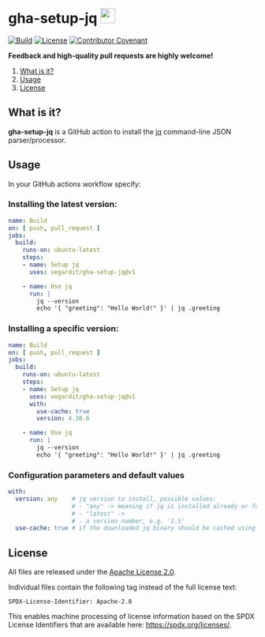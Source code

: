 # gha-setup-jq <a href="https://github.com/vegardit/gha-setup-jq/" title="GitHub Repo"><img height="30" src="https://raw.githubusercontent.com/simple-icons/simple-icons/develop/icons/github.svg?sanitize=true"></a>

[![Build](https://github.com/vegardit/gha-setup-jq/actions/workflows/build.yml/badge.svg)](https://github.com/vegardit/gha-setup-jq/actions/workflows/build.yml)
[![License](https://img.shields.io/github/license/vegardit/gha-setup-jq.svg?label=license)](#license)
[![Contributor Covenant](https://img.shields.io/badge/Contributor%20Covenant-v2.0%20adopted-ff69b4.svg)](CODE_OF_CONDUCT.md)


**Feedback and high-quality pull requests are highly welcome!**

1. [What is it?](#what-is-it)
1. [Usage](#github_action)
1. [License](#license)


## <a name="what-is-it"></a>What is it?

**gha-setup-jq** is a GitHub action to install the [jq](https://github.com/stedolan/jq) command-line JSON parser/processor.


## <a name="github_action"></a>Usage

In your GitHub actions workflow specify:

### Installing the latest version:

```yaml
name: Build
on: [ push, pull_request ]
jobs:
  build:
    runs-on: ubuntu-latest
    steps:
    - name: Setup jq
      uses: vegardit/gha-setup-jq@v1

    - name: Use jq
      run: |
        jq --version
        echo '{ "greeting": "Hello World!" }' | jq .greeting
```

### Installing a specific version:

```yaml
name: Build
on: [ push, pull_request ]
jobs:
  build:
    runs-on: ubuntu-latest
    steps:
    - name: Setup jq
      uses: vegardit/gha-setup-jq@v1
      with:
        use-cache: true
        version: 4.30.6

    - name: Use jq
      run: |
        jq --version
        echo '{ "greeting": "Hello World!" }' | jq .greeting
```

### Configuration parameters and default values

```yaml
with:
  version: any    # jq version to install, possible values:
                  # - "any" -> meaning if jq is installed already or found in cache, then just use that version
                  # - "latest" ->
                  # - a version number, e.g. '1.5'
  use-cache: true # if the downloaded jq binary should be cached using the GHA caching service
```


## <a name="license"></a>License

All files are released under the [Apache License 2.0](LICENSE.txt).

Individual files contain the following tag instead of the full license text:
```
SPDX-License-Identifier: Apache-2.0
```

This enables machine processing of license information based on the SPDX License Identifiers that are available here: https://spdx.org/licenses/.
